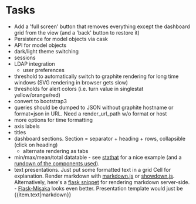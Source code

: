 # Tasks

- Add a 'full screen' button that removes everything except the
  dashboard grid from the view (and a 'back' button to restore it)
- Persistence for model objects via cask
- API for model objects
- dark/light theme switching
- sessions
- LDAP integration
  - user preferences
- threshold to automatically switch to graphite rendering for long
  time windows (SVG rendering in browser gets slow)
- thresholds for alert colors (i.e. turn value in singlestat yellow/orange/red)
- convert to bootstrap3
- queries should be dumped to JSON without graphite hostname or
  format=json in URL. Need a render_url_path w/o format or host
- more options for time formatting
- axis labels
- titles
- dashboard sections. Section = separator + heading + rows, collapsible (click on heading)
  - alternate rendering as tabs
- min/max/mean/total datatable - see
  [stathat](http://blog.stathat.com/2014/04/09/web-app-interface-changes-stats.html)
  for a nice example (and a
  [rundown of the components used](http://blog.stathat.com/2014/04/10/whats-powering-the-new-web-interface.html)).
- text presentations. Just put some formatted text in a grid Cell for
  explanation. Render markdown with
  [markdown.js](https://github.com/evilstreak/markdown-js) or
  [showdown.js](https://github.com/coreyti/showdown). Alternatively,
  here's a [flask snippet](http://flask.pocoo.org/snippets/19/) for
  rendering markdown server-side.
      - [Flask-Misaka](https://flask-misaka.readthedocs.org/en/latest/)
        looks even better. Presentation template would just be
        {{item.text|markdown}}
